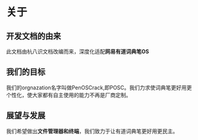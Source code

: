 # 关于
## 开发文档的由来

此文档由杭八识文档改编而来，深度化适配**网易有道词典笔OS**

## 我们的目标

我们的orgnazation名字叫做PenOSCrack,即POSC。我们力求使词典笔更好用更个性化，使大家都有自主使用的能力不再是厂商定制。

## 展望与发展

我们希望做出**文件管理器和终端**，我们致力于让有道词典笔更好用更民主。
